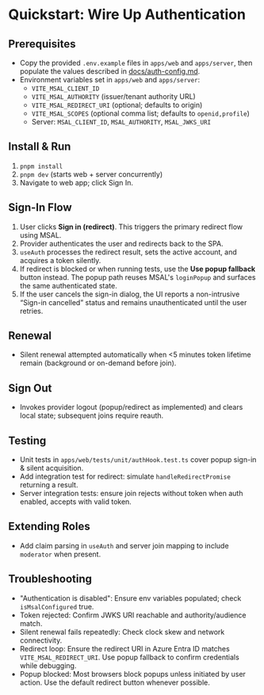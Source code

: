 # Quickstart: Wire Up Authentication

## Prerequisites
- Copy the provided `.env.example` files in `apps/web` and `apps/server`, then populate the values described in [docs/auth-config.md](../../docs/auth-config.md).
- Environment variables set in `apps/web` and `apps/server`:
  - `VITE_MSAL_CLIENT_ID`
  - `VITE_MSAL_AUTHORITY` (issuer/tenant authority URL)
  - `VITE_MSAL_REDIRECT_URI` (optional; defaults to origin)
  - `VITE_MSAL_SCOPES` (optional comma list; defaults to `openid,profile`)
  - Server: `MSAL_CLIENT_ID`, `MSAL_AUTHORITY`, `MSAL_JWKS_URI`

## Install & Run
1. `pnpm install`
2. `pnpm dev` (starts web + server concurrently)
3. Navigate to web app; click Sign In.

## Sign-In Flow
1. User clicks **Sign in (redirect)**. This triggers the primary redirect flow using MSAL.
2. Provider authenticates the user and redirects back to the SPA.
3. `useAuth` processes the redirect result, sets the active account, and acquires a token silently.
4. If redirect is blocked or when running tests, use the **Use popup fallback** button instead. The popup path reuses MSAL&apos;s `loginPopup` and surfaces the same authenticated state.
5. If the user cancels the sign-in dialog, the UI reports a non-intrusive “Sign-in cancelled” status and remains unauthenticated until the user retries.

## Renewal
- Silent renewal attempted automatically when <5 minutes token lifetime remain (background or on-demand before join).

## Sign Out
- Invokes provider logout (popup/redirect as implemented) and clears local state; subsequent joins require reauth.

## Testing
- Unit tests in `apps/web/tests/unit/authHook.test.ts` cover popup sign-in & silent acquisition.
- Add integration test for redirect: simulate `handleRedirectPromise` returning a result.
- Server integration tests: ensure join rejects without token when auth enabled, accepts with valid token.

## Extending Roles
- Add claim parsing in `useAuth` and server join mapping to include `moderator` when present.

## Troubleshooting
- "Authentication is disabled": Ensure env variables populated; check `isMsalConfigured` true.
- Token rejected: Confirm JWKS URI reachable and authority/audience match.
- Silent renewal fails repeatedly: Check clock skew and network connectivity.
- Redirect loop: Ensure the redirect URI in Azure Entra ID matches `VITE_MSAL_REDIRECT_URI`. Use popup fallback to confirm credentials while debugging.
- Popup blocked: Most browsers block popups unless initiated by user action. Use the default redirect button whenever possible.
